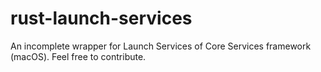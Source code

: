 # rust-launch-services

An incomplete wrapper for Launch Services of Core Services framework (macOS).
Feel free to contribute.
